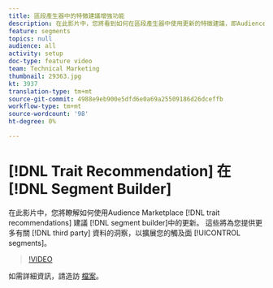 ```yaml
---
title: 區段產生器中的特徵建議增強功能
description: 在此影片中，您將看到如何在區段產生器中使用更新的特徵建議，即Audience Marketplace建議。 這些資料將提供您對第三方資料的額外洞察，以延伸您區段的觸角。
feature: segments
topics: null
audience: all
activity: setup
doc-type: feature video
team: Technical Marketing
thumbnail: 29363.jpg
kt: 3937
translation-type: tm+mt
source-git-commit: 4988e9eb900e5dfd6e0a69a25509186d26dceffb
workflow-type: tm+mt
source-wordcount: '98'
ht-degree: 0%

---
```



# [!DNL Trait Recommendation] 在 [!DNL Segment Builder]

在此影片中，您將瞭解如何使用Audience Marketplace [!DNL trait recommendations] 建議 [!DNL segment builder]中的更新。 這些將為您提供更多有關 [!DNL third party] 資料的洞察，以擴展您的觸及面 [!UICONTROL segments]。

>[!VIDEO](https://video.tv.adobe.com/v/29363/?quality=12)

如需詳細資訊，請造訪 [檔案](https://docs.adobe.com/help/en/audience-manager/user-guide/features/segments/trait-recommendations.html)。
